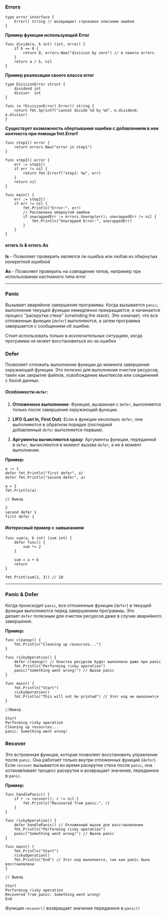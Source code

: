 ### Errors

```
type error interface {
    Error() string // возвращает строковое описание ошибки
}
```

**Пример функции использующей Error**

```
func divide(a, b int) (int, error) {
    if b == 0 {
        return 0, errors.New("division by zero") // в пакете errors
    }
    return a / b, nil
}
```

**Пример реализации своего класса error**

```
type DivisionError struct {
    dividend int
    divisor  int
}

func (e *DivisionError) Error() string {
    return fmt.Sprintf("cannot divide %d by %d", e.dividend, e.divisor)
}
```

**Существует возможность обертывания ошибки с добавлением в нее контекста при помощи fmt.Errorf**

```
func step1() error {
    return errors.New("error in step1")
}

func step2() error {
    err := step1()
    if err != nil {
        return fmt.Errorf("step2: %w", err)
    }
    return nil
}

func main() {
    err := step2()
    if err != nil {
        fmt.Println("Error:", err)
        // Распаковка обернутой ошибки
        if unwrappedErr := errors.Unwrap(err); unwrappedErr != nil {
            fmt.Println("Unwrapped Error:", unwrappedErr)
        }
    }
}
```

#### errors.Is & errors.As

**Is** - Позволяет проверить является ли ошибка или любая из обернутых конкретной ошибкой

**As** - Позволяет проверить на совпадение типов, например при использовании кастомного типа error


---

### Panic

Вызывает аварийное завершение программы. Когда вызывается `panic`, выполнение текущей функции немедленно прекращается, и начинается процесс "раскрутки стека" (unwinding the stack). Это означает, что все отложенные функции (`defer`) выполняются, а затем программа завершается с сообщением об ошибке.

Стоит использовать только в исключительных ситуациях, когда программа не может восстановиться из-за ошибки


### Defer

Позволяет отложить выполнение функции до момента завершения окружающей функции. Это полезно для выполнения очистки ресурсов, таких как закрытие файлов, освобождение мьютексов или соединений с базой данных.
##### Особенности `defer`:

1. **Отложенное выполнение**: Функция, вызванная с `defer`, выполняется только после завершения окружающей функции.
    
2. **LIFO (Last In, First Out)**: Если в функции несколько `defer`, они выполняются в обратном порядке (последний добавленный `defer` выполняется первым).
    
3. **Аргументы вычисляются сразу**: Аргументы функции, переданной в `defer`, вычисляются в момент вызова `defer`, а не в момент выполнения.

**Пример:**

```
a := 1  
defer fmt.Println("first defer", a)  
defer fmt.Println("second defer", a)  
  
a = 2  
fmt.Println(a)

// Вывод

2
second defer 1
first defer 1
```


#### Интересный пример с замыканием

```
func sum(a, b int) (sum int) {
	defer func() {
		sum *= 2
	}

	sum = a + b
	return
}

fmt.Print(sum(2, 3)) // 10
```

---

### Panic & Defer

Когда происходит `panic`, все отложенные функции (`defer`) в текущей функции выполняются перед завершением программы. Это делает `defer` полезным для очистки ресурсов даже в случае аварийного завершения.

**Пример:**

```
func cleanup() {
    fmt.Println("Cleaning up resources...")
}

func riskyOperation() {
    defer cleanup() // Очистка ресурсов будет выполнена даже при panic
    fmt.Println("Performing risky operation")
    panic("Something went wrong!") // Вызов panic
}

func main() {
    fmt.Println("Start")
    riskyOperation()
    fmt.Println("This will not be printed") // Этот код не выполнится
}

//Вывод

Start
Performing risky operation
Cleaning up resources...
panic: Something went wrong!
```


### Recover

Это встроенная функция, которая позволяет восстановить управление после `panic`. Она работает только внутри отложенных функций (`defer`). Если `recover` вызывается во время раскрутки стека после `panic`, она останавливает процесс раскрутки и возвращает значение, переданное в `panic`.

**Пример:**

```
func handlePanic() {
    if r := recover(); r != nil {
        fmt.Println("Recovered from panic:", r)
    }
}

func riskyOperation() {
    defer handlePanic() // Отложенный вызов для восстановления
    fmt.Println("Performing risky operation")
    panic("Something went wrong!") // Вызов panic
}

func main() {
    fmt.Println("Start")
    riskyOperation()
    fmt.Println("End") // Этот код выполнится, так как panic была восстановлена
}

// Вывод

Start
Performing risky operation
Recovered from panic: Something went wrong!
End
```

Функция `recover()` возвращает значение переданное в `panic()`
